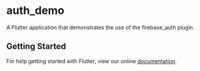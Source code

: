 # auth_demo

A Flutter application that demonstrates the use of the firebase_auth plugin.

## Getting Started

For help getting started with Flutter, view our online
[documentation](https://flutter.io/).

